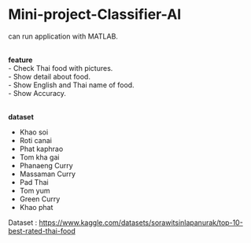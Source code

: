 # Mini-project-Classifier-AI

can run application with MATLAB.<br><br>

<b>feature</b><br> - Check Thai food with pictures.<br> - Show detail about food.<br> - Show English and Thai name of food.<br> - Show Accuracy.<br><br>

<b>dataset<br></b>
- Khao soi<br>
- Roti canai<br>
- Phat kaphrao<br>
- Tom kha gai<br>
- Phanaeng Curry<br>
- Massaman Curry<br>
- Pad Thai<br>
- Tom yum<br>
- Green Curry<br>
- Khao phat<br>

Dataset : https://www.kaggle.com/datasets/sorawitsinlapanurak/top-10-best-rated-thai-food
